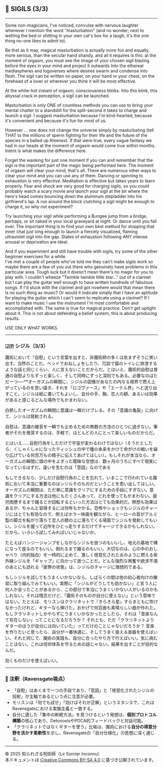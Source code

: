 ## 🧛 SIGILS (3/3)

---

Some non-magicians, I've noticed, convulse with nervous laughter whenever I mention the word "masturbation" (and no wonder; next to wetting the bed or shitting in your own cat's box for a laugh, it's the one thing no-one likes to admit to).  

Be that as it may, magical masturbation is actually more fun and equally, more serious, than the secular hand shandy, and all it requires is this: at the moment of orgasm, you must see the image of your chosen sigil blazing before the eyes in your mind and project it outwards Into the ethereal mediaspheres and logoverses where desires swarm and condense into flesh. The sigil can be written on paper, on your hand or your chest, on the forehead of a lover or wherever you think it will be most effective.  

At the white-hot instant of orgasm, consciousness blinks. Into this blink, this abyssal crack in perception, a sigil can be launched.  

Masturbation is only ONE of countless methods you can use to bring your mental chatter to a standstill for the split-second it takes to charge and launch a sigil. I suggest masturbation because I'm kind-hearted, because it's convenient and because it's fun for most of us.

However ... one does not change the universe simply by masturbating (tell THAT to the millions of sperm fighting for their life and the future of the species in a balled up Kleenex). If that were true, every vague fantasy we had in our heads at the moment of orgasm would come true within months. Intent is what makes the difference here.

Forget the wanking for just one moment if you can and remember that the sigil is the important part of the magic being performed here. The moment of orgasm will clear your mind, that's all. There are numerous other ways to clear your mind and you can use any of them. Dancing or spinning to exhaustion is very effective. Meditation is effective but takes years to learn properly. Fear and shock are very good for charging sigils, so you could probably watch a scary movie and launch your sigil at the bit where the hero's head comes bouncing down the aluminum stepladder into his girlfriend's lap. A run around the block clutching a sigil might be enough to charge it, so why not experiment?

Try launching your sigil while performing a Bungee jump from a bridge, perhaps, or sit naked in your local graveyard at night. Or dance until you fall over. The important thing is to find your own best method for stopping that inner chat just long enough to launch a fiercely visualized, flaming ultraviolet sigil into the gap. States of exhaustion following ANY intense arousal or deprivation are ideal.

And if you experiment and still have trouble with sigils, try some of the other beginner exercises for a while.  
I've met a couple of people who've told me they can't make sigils work so maybe there are a few of you out there who genuinely have problems in this particular area. Tough luck but it doesn’t mean there's no magic for you to play with. I couldn't wheeze "Twinkle twinkle little star..." out of a clarinet but I can play the guitar well enough to have written hundreds of fabulous songs. If I'd stuck with the clarinet and got nowhere would that mean there is no such thing as music? Or would it indicate simply that I have an aptitude for playing the guitar which I can't seem to replicate using a clarinet? If I want to make music I use the instrument I'm most comfortable and accomplished with. The same is true for magical practice. Don't get uptight about it. This is not about defending a belief system, this is about producing results.

USE ONLY WHAT WORKS.

---

### 🇯🇵 シジル（3/3）

魔術において「自慰」という言葉を出すと、非魔術師の多くは気まずそうに笑い出す。当然のことだ。ベッドでおねしょをしたり、冗談で猫のトイレに排泄するような話と同じくらい、人に言えないことだからだ。とはいえ、魔術的自慰は普通の自慰よりもずっと楽しく、そして同時にずっと深刻でもある。必要なのはただ一つ──**オーガズムの瞬間に、シジルの図像があなたの内なる視界で燃え上がっているのを思い描き、それを「ロゴヴァース」や「エーテル界」へと送り出すこと。シジルは紙に書いてもよいし、自分の手、胸、恋人の額、あるいは効果があると感じるどんな場所でもかまわない。

白熱したオーガズムの瞬間に意識は一瞬だけブレる。その「意識の亀裂」に向けて、シジルは発射される。

自慰は、意識の雑音を一瞬でも止めるための無数の方法のひとつに過ぎない。筆者がそれを推奨するのは、手軽で、ほとんどの人にとって楽しいものだからだ。

とはいえ……自慰行為をしただけで宇宙が変わるわけではない（そうだとしたら、くしゃくしゃになったティッシュの中で種の未来をかけて命がけの戦いを繰り広げている何百万もの精子に伝えてあげてほしい）。もしそれが本当なら、オーガズムの瞬間に頭の中をよぎった曖昧な空想は、数ヶ月のうちにすべて現実になっているはずだ。違いを生むのは「意図」なのである

もしできるなら、少しだけ自慰行為のことを忘れて、いまここで行われている魔術において本当に重要なのはシジルそのものだということを思い出してほしい。オーガズムの瞬間は、ただ単に意識をクリアにするための手段にすぎない。意識をクリアにする方法は他にもたくさんあって、どれを使ってもかまわない。疲労困憊するまで踊るとか回転するといった方法はとても効果的だ。瞑想も効果はあるが、ちゃんと習得するには何年もかかる。恐怖やショックもシジルのチャージにはとても有効なので、例えばホラー映画を観ながら、ヒーローの首がアルミ製の脚立を転がり落ちて恋人の膝の上に落ちてくる場面でシジルを発射してもいい。シジルを握って近所をひとっ走りするだけでチャージできるかもしれない。だから、いろいろ試してみればいいじゃないか。

たとえばバンジージャンプをしながらシジルを放つのもいいし、地元の墓地で裸になって座るのでもいい。倒れるまで踊るのもいい。大切なのは、心の中のおしゃべり（内的独白）を一時的に止めて、激しく視覚化された炎のように燃える紫外線シジルを「ギャップ」に向かって放つことだ。どんな強烈な興奮や欲求不満のあとにも訪れる「疲弊の状態」は、シジルのチャージに理想的である。

もしシジルを試してもうまくいかないなら、しばらくの間は他の初心者向けの練習に取り組んでみてもいい。実際に「シジルがどうしても効かない」と言う人に何人か会ったことがあるから、この部分で本当にうまくいかない人がいるのかもしれない。それは残念だけど、「魔術そのものが自分に使えない」という意味ではない。たとえば、モリスンはクラリネットで『きらきら星』すらまともに吹けなかったけれど、ギターなら弾けた。おかげで何百曲も素晴らしい曲が作れた。もしクラリネットしかやらずにうまくいかなかったとしたら、それは「音楽なんて存在しない」ってことになるだろうか？ それとも、ただ「クラリネットよりギターのほうが自分には向いていた」ってだけのことじゃないだろうか？ 音楽を作りたいと思ったら、自分が一番快適に、そしてうまく扱える楽器を使えばいい。それと同じで、魔術の実践も、自分に合ったやり方で行えばいい。気に病むことはない。これは信仰体系を守るための話じゃない。結果を出すことが目的なんだ。

効くものだけを使えばいい。

---

### 🐌 注釈（Ravensgate視点）

- 「自慰」はあくまで一つの手段であり、「意図」と「視覚化されたシジルの投射」が主軸であるという点に注意が必要。
- モリスンは「何でも試せ」「効けばそれが正解」というスタンスで、これはRavensgateにおける実験主義と一致する。
- 自分に適した「集中の断絶方法」を見つけるという発想は、**個別プロトコル構築**の核心であり、DetonosisやPDCA的フィードバックと対話可能。
- 「クラリネットではなくギターを使う」比喩は、魔術における**自分の得意分野を活かす柔軟性**を示し、Ravensgateの「自分仕様化」の思想に深く通じる。

---

© 2025 知られざる呪術師（Le Sorcier Inconnu）  
本ドキュメントは [Creative Commons BY-SA 4.0](https://creativecommons.org/licenses/by-sa/4.0/deed.ja) に基づき公開されています。
